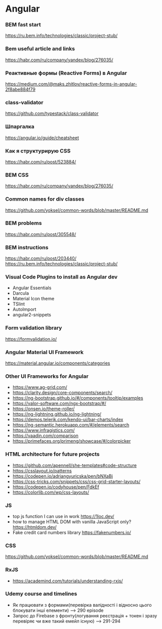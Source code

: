 # Angular

### BEM fast start
https://ru.bem.info/technologies/classic/project-stub/

### Bem useful article and links
https://habr.com/ru/company/yandex/blog/276035/

### Реактивные формы (Reactive Forms) в Angular

https://medium.com/@maks.zhitlov/reactive-forms-in-angular-2f8abe884f79

### class-validator
https://github.com/typestack/class-validator
 
### Шпаргалка
 https://angular.io/guide/cheatsheet

### Как я структурирую CSS
 https://habr.com/ru/post/523884/

### BEM CSS
https://habr.com/ru/company/yandex/blog/276035/

### Common names for div classes
https://github.com/yoksel/common-words/blob/master/README.md

### BEM problems
https://habr.com/ru/post/305548/

### BEM instructions
https://habr.com/ru/post/203440/
https://ru.bem.info/technologies/classic/project-stub/

### Visual Code Plugins to install as Angular dev
  - Angular Essentials
  - Darcula
  - Material Icon theme
  - TSlint
  - AutoImport
  - angular2-snippets

### Form validation library
https://formvalidation.io/
  
### Angular Material UI Framework
https://material.angular.io/components/categories

### Other UI Frameworks for Angular
- https://www.ag-grid.com/
- https://clarity.design/core-components/search/
- https://ng-bootstrap.github.io/#/components/tooltip/examples
- https://valor-software.com/ngx-bootstrap/#/
- https://onsen.io/theme-roller/
- https://ng-lightning.github.io/ng-lightning/
- https://demos.telerik.com/kendo-ui/bar-charts/index
- https://ng-semantic.herokuapp.com/#/elements/search
- https://www.infragistics.com/
- https://vaadin.com/comparison
- https://primefaces.org/primeng/showcase/#/colorpicker

### HTML architecture for future projects
- https://github.com/apennell/she-templates#code-structure
- https://csslayout.io/patterns
- https://codepen.io/adriangyuricska/pen/bNXaBj
- https://css-tricks.com/snippets/css/css-grid-starter-layouts/
- https://codepen.io/codyhouse/pen/FdkEf
- https://colorlib.com/wp/css-layouts/

### JS
- top js function I can use in work
  https://1loc.dev/
- how to manage HTML DOM with vanilla JavaScript only? https://htmldom.dev/
- Fake credit card numbers library https://fakenumbers.io/

### CSS
https://github.com/yoksel/common-words/blob/master/README.md

### RxJS
- https://academind.com/tutorials/understanding-rxjs/

### Udemy course and timelines 
   - Як працювати з формами(перевірка валідності і відносно цього блокувати інші елементи) --> 290 episode
   - Запрос до Firebase з фронту(логування реєстрація + токен і зразу перевіряє чи вже такий емейл існую) --> 291-294
